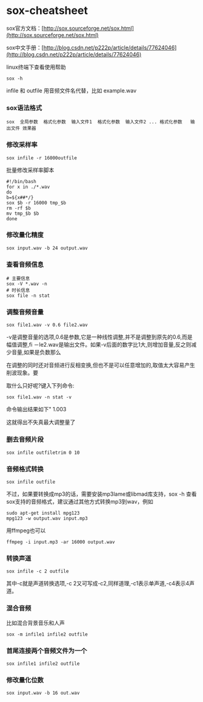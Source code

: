 # sox-cheatsheet

sox官方文档：[http://sox.sourceforge.net/sox.html](http://sox.sourceforge.net/sox.html)

sox中文手册：[http://blog.csdn.net/p222p/article/details/77624046](http://blog.csdn.net/p222p/article/details/77624046)

linux终端下查看使用帮助

```
sox -h
```
infile 和 outfile 用音频文件名代替，比如 example.wav

### sox语法格式

```
sox  全局参数  格式化参数  输入文件1  格式化参数  输入文件2 ... 格式化参数   输出文件 效果器
```
### 修改采样率

```
sox infile -r 16000outfile
```
批量修改采样率脚本
```
#!/bin/bash
for x in ./*.wav
do
b=${x##*/}
sox $b -r 16000 tmp_$b
rm -rf $b
mv tmp_$b $b
done
```
### 修改量化精度

```
sox input.wav -b 24 output.wav
```
### 查看音频信息

```
# 主要信息
sox -V *.wav -n
# 时长信息
sox file -n stat
```
### 调整音频音量

```
sox file1.wav -v 0.6 file2.wav
```
-v是调整音量的选项,0.6是参数,它是一种线性调整,并不是调整到原先的0.6,而是幅值调整,fi
－le2.wav是输出文件。如果-v后面的数字比1大,则增加音量,反之则减少音量,如果是负数那么

在调整的同时还对音频进行反相变换,但也不是可以任意增加的,取值太大容易产生削波现象。要

取什么只好呢?键入下列命令:

```
sox file1.wav -n stat -v
```
命令输出结果如下"
1.003

这就得出不失真最大调整量了

### 删去音频片段

```
sox infile outfiletrim 0 10
```
### 音频格式转换

```
sox infile outfile
```
不过，如果要转换成mp3的话，需要安装mp3lame或libmad库支持，sox -h 查看sox支持的音频格式，建议通过其他方式转换mp3到wav，例如
```
sudo apt-get install mpg123
mpg123 -w output.wav input.mp3
```
用ffmpeg也可以
```
ffmpeg -i input.mp3 -ar 16000 output.wav
```
### 转换声道

```
sox infile -c 2 outfile
```
其中-c就是声道转换选项,-c 2又可写成-c2,同样道理,-c1表示单声道,-c4表示4声道。
### 混合音频

比如混合背景音乐和人声

```
sox -m infile1 infile2 outfile
```
### 首尾连接两个音频文件为一个

```
sox infile1 infile2 outfile
```
### 修改量化位数

```
sox input.wav -b 16 out.wav
```

